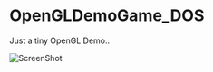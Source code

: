 # OpenGLDemoGame_DOS
Just a tiny OpenGL Demo..

![ScreenShot](https://raw.github.com/kosmonautdnb/OpenGLDemoGame_DOS/main/DESC.PNG)
